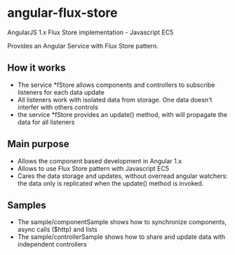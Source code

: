 # angular-flux-store
AngularJS 1.x Flux Store implementation - Javascript EC5


Provides an Angular Service with Flux Store pattern.

## How it works

- The service *fStore allows components and controllers to subscribe listeners for each data update
- All listeners work with isolated data from storage. One data doesn't interfer with others controls
- the service *fStore provides an update() method, with will propagate the data for all listeners

## Main purpose

- Allows the component based development in Angular 1.x
- Allows to use Flux Store pattern with Javascript EC5
- Cares the data storage and updates, without overread angular watchers: the data only is replicated when the update() method is invoked.

## Samples

- The sample/componentSample shows how to synchronize components, async calls ($http) and lists
- The sample/controllerSample shows how to share and update data with independent controllers
